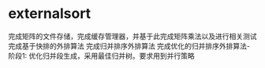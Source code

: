 # externalsort
完成矩阵的文件存储，完成缓存管理器，并基于此完成矩阵乘法以及进行相关测试
完成基于快排的外排算法
完成归并排序外排算法
完成优化的归并排序外排算法-阶段1: 优化归并段生成，采用最佳归并树。要求用到并行策略

